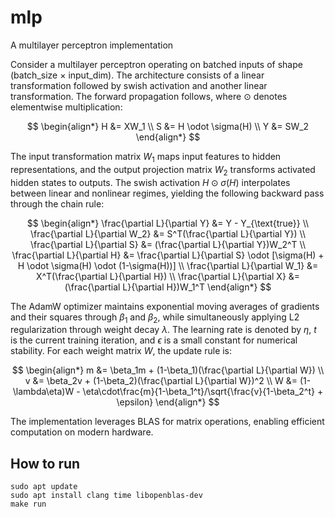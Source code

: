 # mlp
A multilayer perceptron implementation

Consider a multilayer perceptron operating on batched inputs of shape (batch_size × input_dim). The architecture consists of a linear transformation followed by swish activation and another linear transformation. The forward propagation follows, where $\odot$ denotes elementwise multiplication:

$$
\begin{align*}
H &= XW_1 \\
S &= H \odot \sigma(H) \\
Y &= SW_2
\end{align*}
$$

The input transformation matrix $W_1$ maps input features to hidden representations, and the output projection matrix $W_2$ transforms activated hidden states to outputs. The swish activation $H \odot \sigma(H)$ interpolates between linear and nonlinear regimes, yielding the following backward pass through the chain rule:

$$
\begin{align*}
\frac{\partial L}{\partial Y} &= Y - Y_{\text{true}} \\
\frac{\partial L}{\partial W_2} &= S^T(\frac{\partial L}{\partial Y}) \\
\frac{\partial L}{\partial S} &= (\frac{\partial L}{\partial Y})W_2^T \\
\frac{\partial L}{\partial H} &= \frac{\partial L}{\partial S} \odot [\sigma(H) + H \odot \sigma(H) \odot (1-\sigma(H))] \\
\frac{\partial L}{\partial W_1} &= X^T(\frac{\partial L}{\partial H}) \\
\frac{\partial L}{\partial X} &= (\frac{\partial L}{\partial H})W_1^T
\end{align*}
$$

The AdamW optimizer maintains exponential moving averages of gradients and their squares through $\beta_1$ and $\beta_2$, while simultaneously applying L2 regularization through weight decay $\lambda$. The learning rate is denoted by $\eta$, $t$ is the current training iteration, and $\epsilon$ is a small constant for numerical stability. For each weight matrix $W$, the update rule is:

$$
\begin{align*}
m &= \beta_1m + (1-\beta_1)(\frac{\partial L}{\partial W}) \\
v &= \beta_2v + (1-\beta_2)(\frac{\partial L}{\partial W})^2 \\
W &= (1-\lambda\eta)W - \eta\cdot\frac{m}{1-\beta_1^t}/\sqrt{\frac{v}{1-\beta_2^t} + \epsilon}
\end{align*}
$$

The implementation leverages BLAS for matrix operations, enabling efficient computation on modern hardware.

## How to run
```
sudo apt update
sudo apt install clang time libopenblas-dev
make run
```
